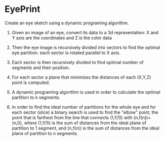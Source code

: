 # EyePrint
Create an eye sketch using a dynamic programing algorithm.

1. Given an image of an eye, convert its data to a 3d representation:
   X and Y axis are the coordinates and Z is the color data
   
2. Then the eye image is recursively divided into sectors to find the optimal eye partition.
   each sector is rotated parallel to X axis.
   
3. Each sector is then recursively divided to find optimal number of segments and their position.

4. For each sector a plane that minimizes the distances of each (X,Y,Z) point is computed.
   
5. A dynamic programing algorithm is used in order to calculate the optimal partition to k segments.
   
6. In order to find the ideal number of partitions for the whole eye and for each sector (slice)
   a binary search is used to find the "elbow" point,
   the point that is farthest from the line that connects (1,f(1)) with (n,f(n))=(n,0),
   where (1,f(1)) is the sum of distances from the ideal plane of partition to 1 segment,
   and (n,f(n)) is the sum of distances from the ideal plane of partition to n segments.
